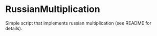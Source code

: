 # RussianMultiplication
Simple script that implements russian multiplication (see README for details). 
